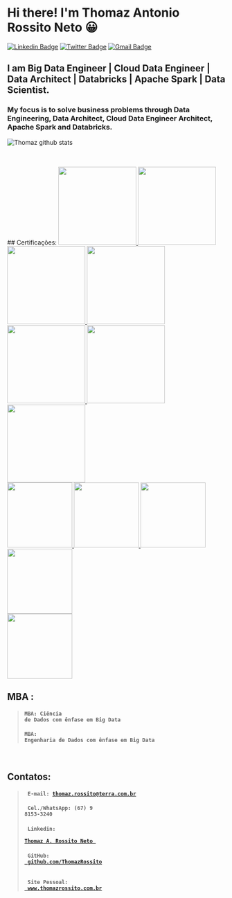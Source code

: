 # Hi there! I'm Thomaz Antonio Rossito Neto 😀

[![Linkedin Badge](https://img.shields.io/badge/-LinkedIn-blue?style=for-the-badge&logo=Linkedin&logoColor=white&link=https:https://www.linkedin.com/in/thomaz-antonio-rossito-neto/)](https://www.linkedin.com/in/thomaz-antonio-rossito-neto/)
[![Twitter Badge](https://img.shields.io/badge/-Twitter-1ca0f1?style=for-the-badge&labelColor=1ca0f1&logo=twitter&logoColor=white&link=https://twitter.com/thomazrossito)](https://twitter.com/thomazrossito)
[![Gmail Badge](https://img.shields.io/badge/-Gmail-c14438?style=for-the-badge&logo=Gmail&logoColor=white&link=mailto:thomazrossito@gmail.com)](mailto:thomazrossito@gmail.com)


## I am Big Data Engineer | Cloud Data Engineer | Data Architect | Databricks | Apache Spark | Data Scientist.

### My focus is to solve business problems through Data Engineering, Data Architect, Cloud Data Engineer Architect, Apache Spark and Databricks.


![Thomaz github stats](https://github-readme-stats.vercel.app/api?username=ThomazRossito)


<!--
**ThomazRossito/ThomazRossito** is a ✨ _special_ ✨ repository because its `README.md` (this file) appears on your GitHub profile.

Here are some ideas to get you started:

- 🔭 I’m currently working on ...
- 🌱 I’m currently learning ...
- 👯 I’m looking to collaborate on ...
- 🤔 I’m looking for help with ...
- 💬 Ask me about ...
- 📫 How to reach me: ...
- 😄 Pronouns: ...
- ⚡ Fun fact: ...
-->

<br>
<br>
## Certificações:
<a href="https://credentials.databricks.com/cf7a1e4a-b12e-440d-9b30-cf1ed1fdbbee#gs.31x9pe"> 
<img width = "180px" src = "https://cert-databricks.s3.us-east-2.amazonaws.com/PDE.png"> </a> 
<a href="https://credentials.databricks.com/2a840d7b-165a-49b2-805d-34fe730fddf1#gs.31x9my"> 
<img width = "180px" src = "https://cert-databricks.s3.us-east-2.amazonaws.com/PDF.png"> </a> 
<a href="https://credentials.databricks.com/84d1e7ba-ec89-4a73-9f00-3c63023bf0da#gs.31x7xl">
<img width = "180px" src = "https://cert-databricks.s3.us-east-2.amazonaws.com/SQL.png"> </a>
<a href="https://credentials.databricks.com/54044280-7325-41cd-b4c3-72cc9169686a#gs.in4ak9"> 
<img width = "180px" src = "https://cert-databricks.s3.us-east-2.amazonaws.com/DLH.png"> </a>
<a href="https://credentials.databricks.com/6e6af853-6fe4-4da8-84f1-3723b054cda1#gs.31x41j"> 
<img width = "180px" src = "https://cert-databricks.s3.us-east-2.amazonaws.com/DTL.png"> </a>
<a href="https://credentials.databricks.com/54044280-7325-41cd-b4c3-72cc9169686a#gs.in4ak9"> 
<img width = "180px" src = "https://cert-databricks.s3.us-east-2.amazonaws.com/UDA.png"> </a>
<a href="https://credentials.databricks.com/476d1620-1060-4a5f-889d-c00323b7df3c#gs.q11kms"> 
<img width = "180px" src = "https://tarn-cert.s3.amazonaws.com/databricks/platfomrAdm.png"> </a>
<br>
<a href="https://www.youracclaim.com/users/thomaz-antonio-rossito-neto/badges"> 
<img width = "150px" src = "https://cert-microsoft.s3.us-east-2.amazonaws.com/MCSE.png"> </a>
<a href="https://www.youracclaim.com/users/thomaz-antonio-rossito-neto/badges"> 
<img width = "150px" src = "https://cert-microsoft.s3.us-east-2.amazonaws.com/MCSA.png"> </a>
<a href="https://www.youracclaim.com/users/thomaz-antonio-rossito-neto/badges"> 
<img width = "150px" src = "https://cert-microsoft.s3.us-east-2.amazonaws.com/ADF.png"> </a>
<a href="https://www.youracclaim.com/users/thomaz-antonio-rossito-neto/badges"> 
<img width = "150px" src = "https://cert-microsoft.s3.us-east-2.amazonaws.com/MTA.png"> </a>
<br>
<a href="https://www.youracclaim.com/users/thomaz-antonio-rossito-neto/badges"> 
<img width = "150px" src = "https://tarn-cert.s3.amazonaws.com/aws/awsPartitioner.png"> </a>
<br>

## MBA :

> #### <code>MBA: Ciência de Dados com ênfase em Big Data</code>
> #### <code>MBA: Engenharia de Dados com ênfase em Big Data</code>

<br>

## Contatos: 

> #### <code> E-mail: thomaz.rossito@terra.com.br </code> 
> #### <code> Cel./WhatsApp: (67) 9 8153-3240 </code> 
> #### <code> Linkedin: <a href="https://www.linkedin.com/in/thomaz-antonio-rossito-neto/"> Thomaz A. Rossito Neto </a> </code>
> #### <code> GitHub: <a href="https://github.com/ThomazRossito"> github.com/ThomazRossito </a> </code>
> #### <code> Site Pessoal: <a href="www.thomazrossito.com.br"> www.thomazrossito.com.br </a> </code>
